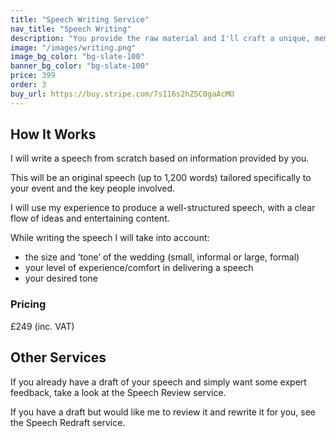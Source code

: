 ```yaml
---
title: "Speech Writing Service"
nav_title: "Speech Writing"
description: "You provide the raw material and I'll craft a unique, memorable speech that's fun and easy to deliver."
image: "/images/writing.png"
image_bg_color: "bg-slate-100"
banner_bg_color: "bg-slate-100"
price: 399
order: 3
buy_url: https://buy.stripe.com/7sI16s2hZ5C0gaAcMO
---
```

## How It Works

I will write a speech from scratch based on information provided by you.

This will be an original speech (up to 1,200 words) tailored specifically to your event and the key people involved.

I will use my experience to produce a well-structured speech, with a clear flow of ideas and entertaining content.

While writing the speech I will take into account:
- the size and ‘tone’ of the wedding (small, informal or large, formal)
- your level of experience/comfort in delivering a speech
- your desired tone

### Pricing

£249 (inc. VAT)

## Other Services

If you already have a draft of your speech and simply want some expert feedback, take a look at the Speech Review service.

If you have a draft but would like me to review it and rewrite it for you, see the Speech Redraft service.